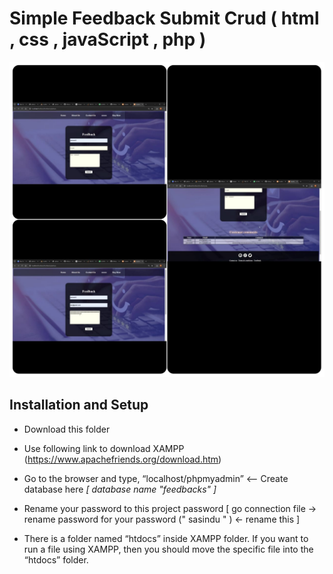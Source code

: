 # Simple Feedback Submit Crud ( html , css , javaScript , php )
  
![Alt Text](https://github.com/SKSpraveen/Simple-Feedback-Submit-Crud/blob/main/feedback.jpg?raw=true)

## Installation and Setup  

* Download this folder  
  
* Use following link to download XAMPP  (https://www.apachefriends.org/download.htm)  

* Go to the browser and type, “localhost/phpmyadmin” <-- Create database here  *[ database name "feedbacks" ]*

* Rename your password to this project password  [ go connection file -> rename password for your password (" sasindu " ) <- rename this ] 
  
* There is a folder named “htdocs” inside XAMPP folder. If you want to run a file using XAMPP, then you should move the specific file into the “htdocs” folder.  
